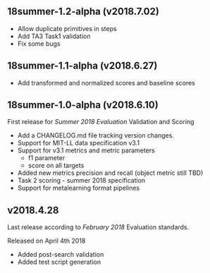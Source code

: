 ## 18summer-1.2-alpha  (v2018.7.02)

* Allow duplicate primitives in steps
* Add TA3 Task1 validation
* Fix some bugs

## 18summer-1.1-alpha  (v2018.6.27)

* Add transformed and normalized scores and baseline scores


## 18summer-1.0-alpha  (v2018.6.10)
First release for *Summer 2018 Evaluation* Validation and Scoring

* Add a CHANGELOG.md file tracking version changes.
* Support for MIT-LL data specification v3.1
* Support for v3.1 metrics and metric parameters
  * f1 parameter
  * score on all targets
* Added new metrics precision and recall (object metric still TBD)
* Task 2 scoring - summer 2018 specification
* Support for metalearning format pipelines


## v2018.4.28
Last release according to *February 2018* Evaluation standards.

Released on April 4th 2018

* Added post-search validation
* Added test script generation
